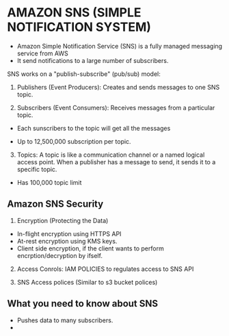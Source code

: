 # AMAZON SNS (SIMPLE NOTIFICATION SYSTEM)
- Amazon Simple Notification Service (SNS) is a fully managed messaging service from AWS
- It send notifications to a large number of subscribers.

SNS works on a "publish-subscribe" (pub/sub) model:

 1. Publishers (Event Producers): Creates and sends messages to one SNS topic.

 2. Subscribers (Event Consumers): Receives messages from a particular topic. 

 - Each sunscribers to the topic will get all the messages 

 - Up to 12,500,000 subscription per topic. 

 3. Topics: A topic is like a communication channel or a named logical access point. When a publisher has a message to send, it sends it to a specific topic. 

 - Has 100,000 topic limit
 
 ## Amazon SNS Security 
 1. Encryption (Protecting the Data)
- In-flight encryption using HTTPS API 
-  At-rest encryption using KMS keys. 
- Client side encryption, if the client wants to perform encrption/decryption by ifself. 

2. Access Conrols:
IAM POLICIES to regulates access to SNS API

3. SNS Access polices (Similar to s3 bucket polices)

## What you need to know about SNS 
- Pushes data to many subscribers.
- 